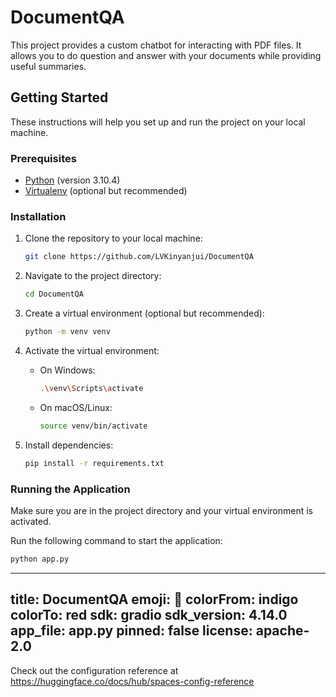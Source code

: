 
# DocumentQA

This project provides a custom chatbot for interacting with PDF files. It allows you to do question and answer with your documents while providing useful summaries.

## Getting Started

These instructions will help you set up and run the project on your local machine.

### Prerequisites

- [Python](https://www.python.org/downloads/) (version 3.10.4)
- [Virtualenv](https://virtualenv.pypa.io/en/stable/) (optional but recommended)

### Installation

1. Clone the repository to your local machine:

    ```bash
    git clone https://github.com/LVKinyanjui/DocumentQA
    ```

2. Navigate to the project directory:

    ```bash
    cd DocumentQA
    ```

3. Create a virtual environment (optional but recommended):

    ```bash
    python -m venv venv
    ```

4. Activate the virtual environment:

    - On Windows:

        ```bash
        .\venv\Scripts\activate
        ```

    - On macOS/Linux:

        ```bash
        source venv/bin/activate
        ```

5. Install dependencies:

    ```bash
    pip install -r requirements.txt
    ```

### Running the Application

Make sure you are in the project directory and your virtual environment is activated.

Run the following command to start the application:

```bash
python app.py
```
---
title: DocumentQA
emoji: 🏃
colorFrom: indigo
colorTo: red
sdk: gradio
sdk_version: 4.14.0
app_file: app.py
pinned: false
license: apache-2.0
---

Check out the configuration reference at https://huggingface.co/docs/hub/spaces-config-reference
